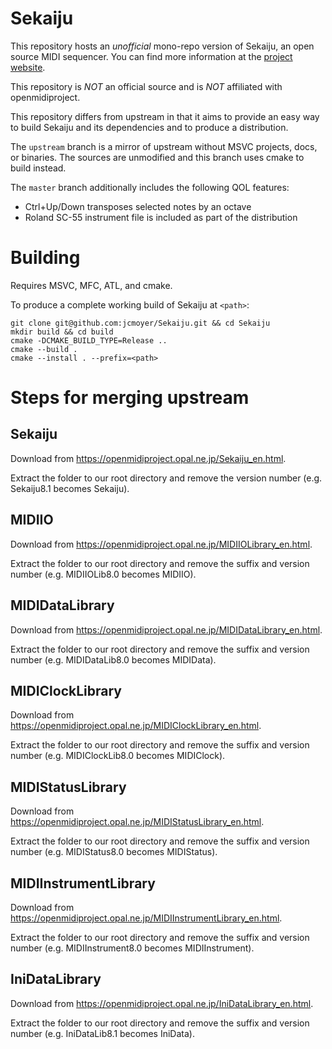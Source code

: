 # Sekaiju

This repository hosts an *unofficial* mono-repo version of Sekaiju, an open
source MIDI sequencer. You can find more information at the [project
website](https://openmidiproject.opal.ne.jp/Sekaiju_en.html).

This repository is *NOT* an official source and is *NOT* affiliated with
openmidiproject.

This repository differs from upstream in that it aims to provide an easy way to
build Sekaiju and its dependencies and to produce a distribution.

The `upstream` branch is a mirror of upstream without MSVC projects, docs, or
binaries. The sources are unmodified and this branch uses cmake to build
instead.

The `master` branch additionally includes the following QOL features:

- Ctrl+Up/Down transposes selected notes by an octave
- Roland SC-55 instrument file is included as part of the distribution

# Building

Requires MSVC, MFC, ATL, and cmake.

To produce a complete working build of Sekaiju at `<path>`:

```
git clone git@github.com:jcmoyer/Sekaiju.git && cd Sekaiju
mkdir build && cd build
cmake -DCMAKE_BUILD_TYPE=Release ..
cmake --build .
cmake --install . --prefix=<path>
```

# Steps for merging upstream

## Sekaiju

Download from https://openmidiproject.opal.ne.jp/Sekaiju_en.html.

Extract the folder to our root directory and remove the version number (e.g.
Sekaiju8.1 becomes Sekaiju).

## MIDIIO

Download from https://openmidiproject.opal.ne.jp/MIDIIOLibrary_en.html.

Extract the folder to our root directory and remove the suffix and version
number (e.g. MIDIIOLib8.0 becomes MIDIIO).

## MIDIDataLibrary

Download from https://openmidiproject.opal.ne.jp/MIDIDataLibrary_en.html.

Extract the folder to our root directory and remove the suffix and version
number (e.g. MIDIDataLib8.0 becomes MIDIData).

## MIDIClockLibrary

Download from https://openmidiproject.opal.ne.jp/MIDIClockLibrary_en.html.

Extract the folder to our root directory and remove the suffix and version
number (e.g. MIDIClockLib8.0 becomes MIDIClock).

## MIDIStatusLibrary

Download from https://openmidiproject.opal.ne.jp/MIDIStatusLibrary_en.html.

Extract the folder to our root directory and remove the suffix and version
number (e.g. MIDIStatus8.0 becomes MIDIStatus).

## MIDIInstrumentLibrary

Download from https://openmidiproject.opal.ne.jp/MIDIInstrumentLibrary_en.html.

Extract the folder to our root directory and remove the suffix and version
number (e.g. MIDIInstrument8.0 becomes MIDIInstrument).

## IniDataLibrary

Download from https://openmidiproject.opal.ne.jp/IniDataLibrary_en.html.

Extract the folder to our root directory and remove the suffix and version
number (e.g. IniDataLib8.1 becomes IniData).
